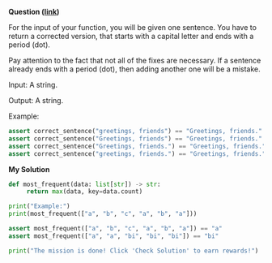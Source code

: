**Question ([link](https://py.checkio.org/en/mission/correct-sentence/))**

For the input of your function, you will be given one sentence. You have to return a corrected version, that starts with a capital letter and ends with a period (dot).

Pay attention to the fact that not all of the fixes are necessary. If a sentence already ends with a period (dot), then adding another one will be a mistake.

Input: A string.

Output: A string.

Example:

```python
assert correct_sentence("greetings, friends") == "Greetings, friends."
assert correct_sentence("Greetings, friends") == "Greetings, friends."
assert correct_sentence("Greetings, friends.") == "Greetings, friends."
assert correct_sentence("greetings, friends.") == "Greetings, friends."
```


**My Solution**

```python
def most_frequent(data: list[str]) -> str:
     return max(data, key=data.count)

print("Example:")
print(most_frequent(["a", "b", "c", "a", "b", "a"]))

assert most_frequent(["a", "b", "c", "a", "b", "a"]) == "a"
assert most_frequent(["a", "a", "bi", "bi", "bi"]) == "bi"

print("The mission is done! Click 'Check Solution' to earn rewards!")
```
